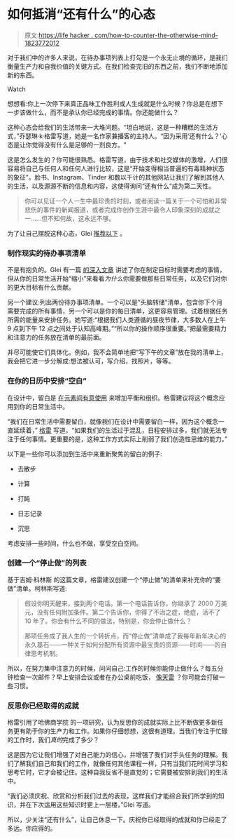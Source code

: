 # 如何抵消“还有什么”的心态

> 原文:[https://life hacker . com/how-to-counter-the-otherwise-mind-1823772012](https://lifehacker.com/how-to-counteract-the-what-else-mindset-1823772012)

对于我们中的许多人来说，在待办事项列表上打勾是一个永无止境的循环，是我们衡量生产力和自我价值的关键方式。在我们检查完旧的东西之前，我们不断地添加新的东西。

Watch

想想看:你上一次停下来真正品味工作胜利或人生成就是什么时候？你总是在想下一步该做什么，而不是承认你已经完成的事情。你还能做什么？

这种心态会给我们的生活带来一大堆问题。“坦白地说，这是一种糟糕的生活方式，”乔瑟琳·k·格雷写道，她是一名作家兼播客的主持人。“因为采用‘还有什么？’心态是让你觉得没有什么是足够的一剂良方。"

这是怎么发生的？你可能很熟悉。格雷写道，由于技术和社交媒体的激增，人们很容易将自己与任何人和任何人进行比较，这是“开始变得相当普遍的有毒精神状态的象征”。脸书、Instagram、Tinder 和数以千计的其他网站让我们了解到其他人的生活，以及源源不断的信息和内容，这使得询问“还有什么”成为第二天性。

> 你可以见证一个人一生中最珍贵的时刻，或者阅读一篇关于一个可怕和非常悲伤的事件的新闻报道，或者完成你创作生涯中最令人印象深刻的成就之一……但不知何故，这永远不够。

为了让自己摆脱这种心态，Glei [推荐以下](http://jkglei.com/what-else/) 。

### 制作现实的待办事项清单

不是有抱负的。Glei 有一篇 [的深入文章](http://jkglei.com/to-do-list/) 讲述了你在制定目标时需要考虑的事情，但从你的日常生活开始“缩小”来看看*为什么*你需要做那些日常任务，以及它们对你的更大目标有什么贡献。

另一个建议:列出两份待办事项清单。一个可以是“头脑转储”清单，包含你下个月需要完成的所有事情，另一个可以是你的每日清单，这更容易管理。试着根据任务所需的能量来安排任务。她写道:“根据我们人类遵循的昼夜节律，大多数人在上午 9 点到下午 12 点之间处于认知高峰期。”“所以你的操作顺序很重要。”把最需要精力和注意力的任务放在清单的最前面。

并尽可能使它们具体化。例如，我不会简单地把“写下午的文章”放在我的清单上，我会把它进一步分解成:想法被认可，写介绍，找照片，等等。

### 在你的日历中安排“空白”

在设计中，留白是 [在元素间有意使用](https://www.interaction-design.org/literature/article/the-power-of-white-space) 来增加平衡和组织。格雷建议将这个概念应用到你的日常生活中。

“我们在日常生活中需要留白，就像我们在设计中需要留白一样，因为这个概念一直延续着，” [格雷](http://jkglei.com/white-space/) 写道。“如果我们的生活过于混乱，日程安排过多，我们就无法专注于任何事情。更重要的是，这种工作方式实际上削弱了我们创造性思维的能力。”

以下是一些你可以添加到生活中来重新聚焦的留白的例子:

*   去散步

*   计算
*   打盹
*   日志记录

*   沉思

考虑安排一些时间，什么也不做，享受空白空间。

### 创建一个“停止做”的列表

基于吉姆·科林斯 的这篇文章，格雷建议创建一个“停止做”的清单来补充你的“要做”清单。柯林斯写道:

> 假设你明天醒来，接到两个电话。第一个电话告诉你，你继承了 2000 万美元，没有任何附加条件。第二个告诉你，你得了不治之症，绝症，活不了 10 年了。你会有什么不同的做法，特别是，你会停止做什么？
> 
> 那项任务成了我人生的一个转折点，而“停止做”清单成了我每年新年决心的永久基石——一种关于如何分配所有资源中最宝贵的资源——时间——的自律思考机制。

所以，在努力集中注意力的时候，问问自己:工作的时候你能停止做什么？每五分钟检查一次邮件？早上安排会议或者在办公桌前吃饭， [像天雷](http://jkglei.com/getting-things-done/) ？你可能会打破一些习惯。

### 反思你已经取得的成就

格雷引用了哈佛商学院 的一项研究，认为反思你的成就实际上比不断做更多新任务更有助于你的生产力和工作。如果你仔细想想，这很有道理。当我们专注于忙碌的工作时，我们*真的*完成了多少？

这是因为它让我们增强了对自己能力的信心，并增强了我们对手头任务的理解。我们了解我们自己和我们的工作，就像任何其他课程一样，只有当我们花时间学习和思考它时，它才会被记住。这种自我反省不是直觉的；它需要被安排到我们的生活中。

“我们必须庆祝、欣赏和分析我们过去的表现，这样我们才能综合我们所学到的知识，并在下次运用这些知识时更上一层楼，”Glei 写道。

所以，少关注“还有什么”，让自己休息一下。庆祝你已经取得的成就和你已经走了多远。你应得的。